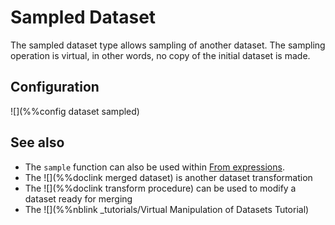 # Sampled Dataset

The sampled dataset type allows sampling of another dataset. The sampling 
operation is virtual, in other words, no copy of the initial dataset is made.

## Configuration

![](%%config dataset sampled)

## See also

* The `sample` function can also be used within [From expressions](../sql/FromExpression.md#sample-function).
* The ![](%%doclink merged dataset) is another dataset transformation
* The ![](%%doclink transform procedure) can be used to modify a dataset ready for merging
* The ![](%%nblink _tutorials/Virtual Manipulation of Datasets Tutorial)

